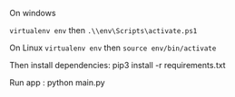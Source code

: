 

On windows 


`virtualenv env`
then
`.\\env\Scripts\activate.ps1`

On Linux
`virtualenv env`
then
`source env/bin/activate`

Then install dependencies:
pip3 install -r requirements.txt

Run app :
python main.py